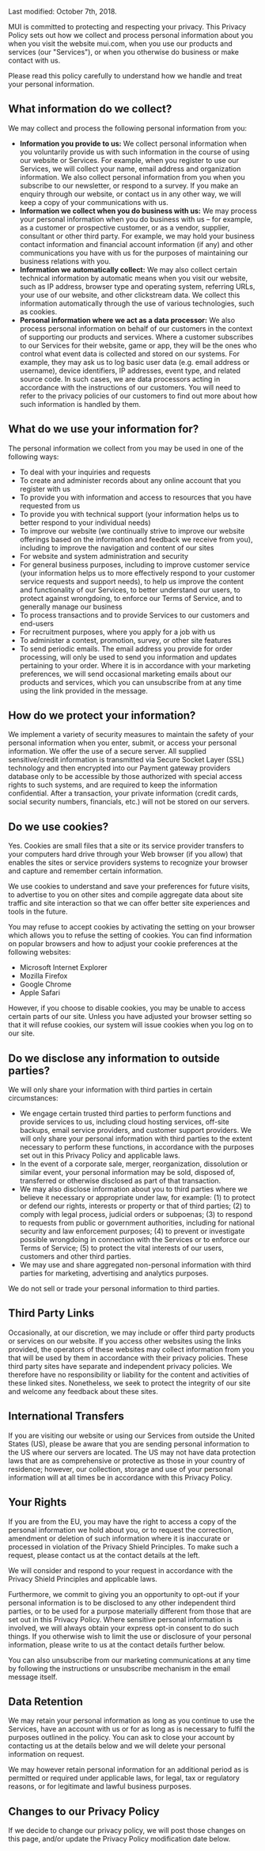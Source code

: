 <!-- markdownlint-capture -->
<!-- markdownlint-disable -->

Last modified: October 7th, 2018.

<!-- markdownlint-restore -->

MUI is committed to protecting and respecting your privacy. This Privacy Policy sets out how we collect and process personal information about you when you visit the website mui.com, when you use our products and services (our "Services"), or when you otherwise do business or make contact with us.

Please read this policy carefully to understand how we handle and treat your personal information.

## What information do we collect?

We may collect and process the following personal information from you:

- **Information you provide to us:** We collect personal information when you voluntarily provide us with such information in the course of using our website or Services. For example, when you register to use our Services, we will collect your name, email address and organization information. We also collect personal information from you when you subscribe to our newsletter, or respond to a survey. If you make an enquiry through our website, or contact us in any other way, we will keep a copy of your communications with us.
- **Information we collect when you do business with us:** We may process your personal information when you do business with us – for example, as a customer or prospective customer, or as a vendor, supplier, consultant or other third party. For example, we may hold your business contact information and financial account information (if any) and other communications you have with us for the purposes of maintaining our business relations with you.
- **Information we automatically collect:** We may also collect certain technical information by automatic means when you visit our website, such as IP address, browser type and operating system, referring URLs, your use of our website, and other clickstream data. We collect this information automatically through the use of various technologies, such as cookies.
- **Personal information where we act as a data processor:** We also process personal information on behalf of our customers in the context of supporting our products and services. Where a customer subscribes to our Services for their website, game or app, they will be the ones who control what event data is collected and stored on our systems. For example, they may ask us to log basic user data (e.g. email address or username), device identifiers, IP addresses, event type, and related source code. In such cases, we are data processors acting in accordance with the instructions of our customers. You will need to refer to the privacy policies of our customers to find out more about how such information is handled by them.

## What do we use your information for?

The personal information we collect from you may be used in one of the following ways:

- To deal with your inquiries and requests
- To create and administer records about any online account that you register with us
- To provide you with information and access to resources that you have requested from us
- To provide you with technical support (your information helps us to better respond to your individual needs)
- To improve our website (we continually strive to improve our website offerings based on the information and feedback we receive from you), including to improve the navigation and content of our sites
- For website and system administration and security
- For general business purposes, including to improve customer service (your information helps us to more effectively respond to your customer service requests and support needs), to help us improve the content and functionality of our Services, to better understand our users, to protect against wrongdoing, to enforce our Terms of Service, and to generally manage our business
- To process transactions and to provide Services to our customers and end-users
- For recruitment purposes, where you apply for a job with us
- To administer a contest, promotion, survey, or other site features
- To send periodic emails. The email address you provide for order processing, will only be used to send you information and updates pertaining to your order. Where it is in accordance with your marketing preferences, we will send occasional marketing emails about our products and services, which you can unsubscribe from at any time using the link provided in the message.

## How do we protect your information?

We implement a variety of security measures to maintain the safety of your personal information when you enter, submit, or access your personal information. We offer the use of a secure server. All supplied sensitive/credit information is transmitted via Secure Socket Layer (SSL) technology and then encrypted into our Payment gateway providers database only to be accessible by those authorized with special access rights to such systems, and are required to keep the information confidential. After a transaction, your private information (credit cards, social security numbers, financials, etc.) will not be stored on our servers.

## Do we use cookies?

Yes. Cookies are small files that a site or its service provider transfers to your computers hard drive through your Web browser (if you allow) that enables the sites or service providers systems to recognize your browser and capture and remember certain information.

We use cookies to understand and save your preferences for future visits, to advertise to you on other sites and compile aggregate data about site traffic and site interaction so that we can offer better site experiences and tools in the future.

You may refuse to accept cookies by activating the setting on your browser which allows you to refuse the setting of cookies. You can find information on popular browsers and how to adjust your cookie preferences at the following websites:

- Microsoft Internet Explorer
- Mozilla Firefox
- Google Chrome
- Apple Safari

However, if you choose to disable cookies, you may be unable to access certain parts of our site. Unless you have adjusted your browser setting so that it will refuse cookies, our system will issue cookies when you log on to our site.

## Do we disclose any information to outside parties?

We will only share your information with third parties in certain circumstances:

- We engage certain trusted third parties to perform functions and provide services to us, including cloud hosting services, off-site backups, email service providers, and customer support providers. We will only share your personal information with third parties to the extent necessary to perform these functions, in accordance with the purposes set out in this Privacy Policy and applicable laws.
- In the event of a corporate sale, merger, reorganization, dissolution or similar event, your personal information may be sold, disposed of, transferred or otherwise disclosed as part of that transaction.
- We may also disclose information about you to third parties where we believe it necessary or appropriate under law, for example: (1) to protect or defend our rights, interests or property or that of third parties; (2) to comply with legal process, judicial orders or subpoenas; (3) to respond to requests from public or government authorities, including for national security and law enforcement purposes; (4) to prevent or investigate possible wrongdoing in connection with the Services or to enforce our Terms of Service; (5) to protect the vital interests of our users, customers and other third parties.
- We may use and share aggregated non-personal information with third parties for marketing, advertising and analytics purposes.

We do not sell or trade your personal information to third parties.

## Third Party Links

Occasionally, at our discretion, we may include or offer third party products or services on our website. If you access other websites using the links provided, the operators of these websites may collect information from you that will be used by them in accordance with their privacy policies. These third party sites have separate and independent privacy policies. We therefore have no responsibility or liability for the content and activities of these linked sites. Nonetheless, we seek to protect the integrity of our site and welcome any feedback about these sites.

## International Transfers

If you are visiting our website or using our Services from outside the United States (US), please be aware that you are sending personal information to the US where our servers are located. The US may not have data protection laws that are as comprehensive or protective as those in your country of residence; however, our collection, storage and use of your personal information will at all times be in accordance with this Privacy Policy.

## Your Rights

If you are from the EU, you may have the right to access a copy of the personal information we hold about you, or to request the correction, amendment or deletion of such information where it is inaccurate or processed in violation of the Privacy Shield Principles. To make such a request, please contact us at the contact details at the left.

We will consider and respond to your request in accordance with the Privacy Shield Principles and applicable laws.

Furthermore, we commit to giving you an opportunity to opt-out if your personal information is to be disclosed to any other independent third parties, or to be used for a purpose materially different from those that are set out in this Privacy Policy. Where sensitive personal information is involved, we will always obtain your express opt-in consent to do such things. If you otherwise wish to limit the use or disclosure of your personal information, please write to us at the contact details further below.

You can also unsubscribe from our marketing communications at any time by following the instructions or unsubscribe mechanism in the email message itself.

## Data Retention

We may retain your personal information as long as you continue to use the Services, have an account with us or for as long as is necessary to fulfil the purposes outlined in the policy. You can ask to close your account by contacting us at the details below and we will delete your personal information on request.

We may however retain personal information for an additional period as is permitted or required under applicable laws, for legal, tax or regulatory reasons, or for legitimate and lawful business purposes.

## Changes to our Privacy Policy

If we decide to change our privacy policy, we will post those changes on this page, and/or update the Privacy Policy modification date below.